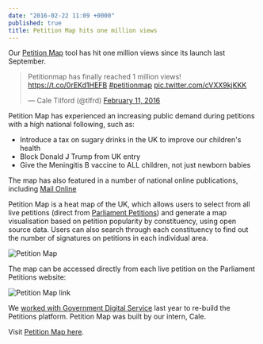 ```yaml
---
date: "2016-02-22 11:09 +0000"
published: true
title: Petition Map hits one million views
---
```


Our [Petition Map](http://petitionmap.unboxedconsulting.com) tool has hit one million views since its launch last September.<br/>

<blockquote class="twitter-tweet tw-align-center"><p lang="en" dir="ltr">Petitionmap has finally reached 1 million views! <a href="https://t.co/0rEKd1HEFB">https://t.co/0rEKd1HEFB</a> <a href="https://twitter.com/hashtag/petitionmap?src=hash">#petitionmap</a> <a href="https://t.co/cVXX9kjKKK">pic.twitter.com/cVXX9kjKKK</a></p>&mdash; Cale Tilford (@tlfrd) <a href="https://twitter.com/tlfrd/status/697763141455896576">February 11, 2016</a></blockquote> <script async src="//platform.twitter.com/widgets.js" charset="utf-8"></script></p>

Petition Map has experienced an increasing public demand during petitions with a high national following, such as:<br/>

- Introduce a tax on sugary drinks in the UK to improve our children's health
- Block Donald J Trump from UK entry
- Give the Meningitis B vaccine to ALL children, not just newborn babies

The map has also featured in a number of national online publications, including [Mail Online](http://www.dailymail.co.uk/news/article-3352382/Three-people-SECOND-signing-petition-ban-Donald-Trump-Britain-hate-speech-claim-police-fear-lives-radicalised-London.html?ito=social-twitter_dailymailUK)

Petition Map is a heat map of the UK, which allows users to select from all live petitions (direct from [Parliament Petitions](https://petition.parliament.uk)) and generate a map visualisation based on petition popularity by constituency, using open source data. Users can also search through each constituency to find out the number of signatures on petitions in each individual area.<br/>

![Petition Map](http://i1291.photobucket.com/albums/b548/grammccram/Screen%20Shot%202016-02-20%20at%2016.05.50_zpsi6t0cifh.png)

The map can be accessed directly from each live petition on the Parliament Petitions website:

![Petition Map link](http://i1291.photobucket.com/albums/b548/grammccram/Screen%20Shot%202016-02-19%20at%2021.54.43_zpsqmfbcvq4.png)

We [worked with Government Digital Service](https://unboxed.co/product-stories/petitions/) last year to re-build the Petitions platform. Petition Map was built by our intern, Cale.<br/>

Visit [Petition Map here](http://petitionmap.unboxedconsulting.com). 
